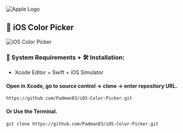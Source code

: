![Apple Logo](https://user-images.githubusercontent.com/45048950/73131198-bca1e580-4041-11ea-8f8d-ebfd844f0e64.png) 

## 📱 iOS Color Picker

![iOS Color Picker](https://user-images.githubusercontent.com/45048950/74106615-61283980-4ba3-11ea-969c-9f1923bee626.gif)

### 🧰 System Requirements + 🛠️ Installation:

* Xcode Editor + Swift + iOS Simulator

#### Open in Xcode, go to source control -> clone -> enter repository URL.

```
https://github.com/Padman83/iOS-Color-Picker.git
```

#### Or Use the Terminal.

```
git clone https://github.com/Padman83/iOS-Color-Picker.git
```

